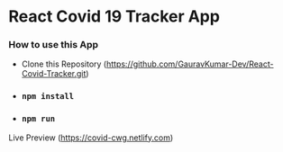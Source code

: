 # React Covid 19 Tracker App

### How to use this App

- Clone this Repository (https://github.com/GauravKumar-Dev/React-Covid-Tracker.git)

- ### `npm install`

- ### `npm run`


Live Preview (https://covid-cwg.netlify.com)
